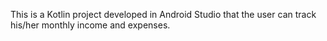 This is a Kotlin project developed in Android Studio that the user can track his/her monthly income and expenses.
